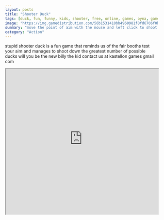 ```yaml
---
layout: posts
title: "Shooter Duck"
tags: [duck, fun, funny, kids, shooter, free, online, games, oyna, game, free, games, play, play, games]
image: "https://img.gamedistribution.com/56b1531410bb4960981f8fd6706f0b70.jpg"
summary: "move the point of aim with the mouse and left click to shoot tutorial inside  free online games oyna game free games play play games"
category: "Action"
---
```


stupid shooter duck is a fun game that reminds us of the fair booths test your aim and manages to shoot down the greatest number of possible ducks will you be the new billy the kid contact us at kastellon games gmail com

<iframe width="100%" height="480px;" src="https://html5.gamedistribution.com/56b1531410bb4960981f8fd6706f0b70/"></iframe>